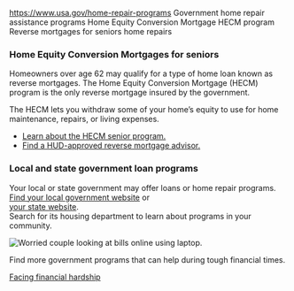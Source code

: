 

https://www.usa.gov/home-repair-programs
Government home repair assistance programs
Home Equity Conversion Mortgage HECM program
Reverse mortgages for seniors home repairs

### Home Equity Conversion Mortgages for seniors

Homeowners over age 62 may qualify for a type of home loan known as reverse mortgages. The Home Equity Conversion Mortgage (HECM) program is the only reverse mortgage insured by the government.

The HECM lets you withdraw some of your home’s equity to use for home maintenance, repairs, or living expenses.

* [Learn about the HECM senior program.](https://www.hud.gov/program_offices/housing/sfh/hecm/hecmhome)  
* [Find a HUD-approved reverse mortgage advisor.](https://answers.hud.gov/housingcounseling/s/?language=en_US)

### Local and state government loan programs

Your local or state government may offer loans or home repair programs.  
[Find your local government website](https://www.usa.gov/local-governments) or  
[your state website](https://www.usa.gov/state-governments).  
Search for its housing department to learn about programs in your community.

![Worried couple looking at bills online using laptop.](https://www.usa.gov/s3/files/styles/large/public/2023-01/Banner_img_Life_FInancial_hardship_en.png?itok=Nx2JnK1W)

Find more government programs that can help during tough financial times.

[Facing financial hardship](https://www.usa.gov/financial-hardship)
